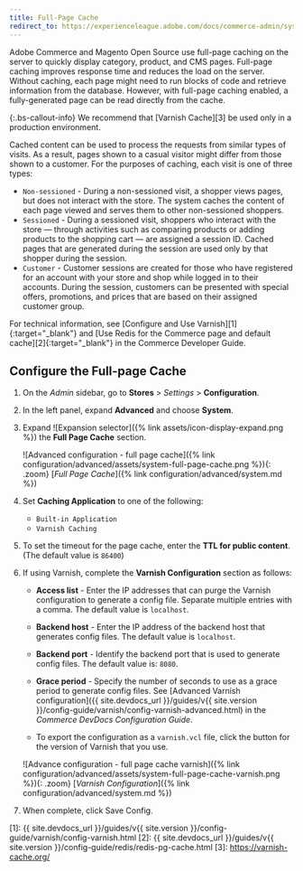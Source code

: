 ```yaml
---
title: Full-Page Cache
redirect_to: https://experienceleague.adobe.com/docs/commerce-admin/systems/tools/cache-management.html#full-page-caching
---
```


Adobe Commerce and Magento Open Source use full-page caching on the server to quickly display category, product, and CMS pages. Full-page caching improves response time and reduces the load on the server. Without caching, each page might need to run blocks of code and retrieve information from the database. However, with full-page caching enabled, a fully-generated page can be read directly from the cache.

{:.bs-callout-info}
We recommend that [Varnish Cache][3] be used only in a production environment.

Cached content can be used to process the requests from similar types of visits. As a result, pages shown to a casual visitor might differ from those shown to a customer. For the purposes of caching, each visit is one of three types:

- `Non-sessioned` - During a non-sessioned visit, a shopper views pages, but does not interact with the store. The system caches the content of each page viewed and serves them to other non-sessioned shoppers.
- `Sessioned` - During a sessioned visit, shoppers who interact with the store — through activities such as comparing products or adding products to the shopping cart — are assigned a session ID. Cached pages that are generated during the session are used only by that shopper during the session.
- `Customer` - Customer sessions are created for those who have registered for an account with your store and shop while logged in to their accounts. During the session, customers can be presented with special offers, promotions, and prices that are based on their assigned customer group.

For technical information, see [Configure and Use Varnish][1]{:target="_blank"} and [Use Redis for the Commerce page and default cache][2]{:target="_blank"} in the Commerce Developer Guide.

## Configure the Full-page Cache

1. On the _Admin_ sidebar, go to **Stores** > _Settings_ > **Configuration**.

1. In the left panel, expand **Advanced** and choose **System**.

1. Expand ![Expansion selector]({% link assets/icon-display-expand.png %}) the **Full Page Cache** section.

    ![Advanced configuration - full page cache]({% link configuration/advanced/assets/system-full-page-cache.png %}){: .zoom}
    [_Full Page Cache_]({% link configuration/advanced/system.md %})

1. Set **Caching Application** to one of the following:

   - `Built-in Application`
   - `Varnish Caching`

1. To set the timeout for the page cache, enter the **TTL for public content**. (The default value is `86400`)

1. If using Varnish, complete the **Varnish Configuration** section as follows:

   - **Access list** - Enter the IP addresses that can purge the Varnish configuration to generate a config file. Separate multiple entries with a comma. The default value is `localhost`.

   - **Backend host** - Enter the IP address of the backend host that generates config files. The default value is `localhost`.

   - **Backend port** - Identify the backend port that is used to generate config files. The default value is: `8080`.

   - **Grace period** - Specify the number of seconds to use as a grace period to generate config files. See [Advanced Varnish configuration]({{ site.devdocs_url }}/guides/v{{ site.version }}/config-guide/varnish/config-varnish-advanced.html) in the _Commerce DevDocs Configuration Guide_.

   - To export the configuration as a `varnish.vcl` file, click the button for the version of Varnish that you use.

   ![Advance configuration - full page cache varnish]({% link configuration/advanced/assets/system-full-page-cache-varnish.png %}){: .zoom}
   [_Varnish Configuration_]({% link configuration/advanced/system.md %})

1. When complete, click <span class="btn">Save Config</span>.

[1]: {{ site.devdocs_url }}/guides/v{{ site.version }}/config-guide/varnish/config-varnish.html
[2]: {{ site.devdocs_url }}/guides/v{{ site.version }}/config-guide/redis/redis-pg-cache.html
[3]: https://varnish-cache.org/

